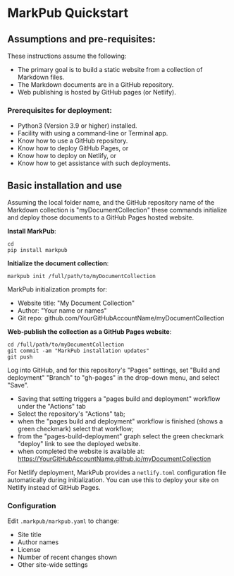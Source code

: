 # MarkPub Quickstart

## Assumptions and pre-requisites:

These instructions assume the following:
- The primary goal is to build a static website from a collection of Markdown files.
- The Markdown documents are in a GitHub repository.
- Web publishing is hosted by GitHub pages (or Netlify).

### Prerequisites for deployment:  
- Python3 (Version 3.9 or higher) installed.  
- Facility with using a command-line or Terminal app.  
- Know how to use a GitHub repository.
- Know how to deploy GitHub Pages, or  
- Know how to deploy on Netlify, or   
- Know how to get assistance with such deployments.  

## Basic installation and use  

Assuming the local folder name, and the GitHub repository name of the Markdown collection is "myDocumentCollection" these commands initialize and deploy those documents to a GitHub Pages hosted website.

**Install MarkPub**:
```shell
cd
pip install markpub
```

**Initialize the document collection**:
```shell
markpub init /full/path/to/myDocumentCollection
```

MarkPub initialization prompts for:  

- Website title: "My Document Collection"
- Author: "Your name or names"
- Git repo: github.com/YourGitHubAccountName/myDocumentCollection  

**Web-publish the collection as a GitHub Pages website**:  

```shell
cd /full/path/to/myDocumentCollection
git commit -am "MarkPub installation updates"
git push
```

Log into GitHub, and for this repository's "Pages" settings, set "Build and deployment" "Branch" to "gh-pages" in the drop-down menu, and select "Save".
 - Saving that setting triggers a "pages build and deployment" workflow under the "Actions" tab  
 - Select the repository's "Actions" tab;
 - when the "pages build and deployment" workflow is finished (shows a green checkmark) select that workflow;
 - from the "pages-build-deployment" graph select the green checkmark
          "deploy" link to see the deployed website.
 - when completed the website is available at:  
  <https://YourGitHubAccountName.github.io/myDocumentCollection>  
  
For Netlify deployment, MarkPub provides a `netlify.toml` configuration file automatically during initialization. You can use this to deploy your site on Netlify instead of GitHub Pages.
  
### Configuration  
Edit `.markpub/markpub.yaml` to change:
- Site title
- Author names
- License
- Number of recent changes shown
- Other site-wide settings
